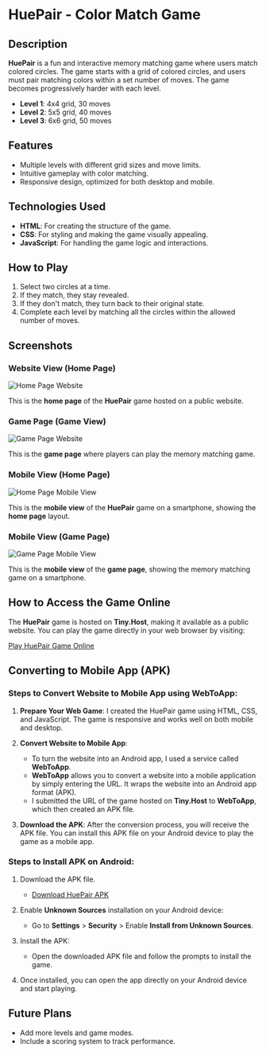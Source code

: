 # HuePair - Color Match Game

## Description

**HuePair** is a fun and interactive memory matching game where users match colored circles. The game starts with a grid of colored circles, and users must pair matching colors within a set number of moves. The game becomes progressively harder with each level.

- **Level 1**: 4x4 grid, 30 moves
- **Level 2**: 5x5 grid, 40 moves
- **Level 3**: 6x6 grid, 50 moves

## Features

- Multiple levels with different grid sizes and move limits.
- Intuitive gameplay with color matching.
- Responsive design, optimized for both desktop and mobile.

## Technologies Used

- **HTML**: For creating the structure of the game.
- **CSS**: For styling and making the game visually appealing.
- **JavaScript**: For handling the game logic and interactions.

## How to Play

1. Select two circles at a time.
2. If they match, they stay revealed.
3. If they don't match, they turn back to their original state.
4. Complete each level by matching all the circles within the allowed number of moves.

## Screenshots

### Website View (Home Page)

![Home Page Website](Homepageweb.png)

This is the **home page** of the **HuePair** game hosted on a public website.

### Game Page (Game View)

![Game Page Website](gaempageweb.png)

This is the **game page** where players can play the memory matching game.

### Mobile View (Home Page)

![Home Page Mobile View](HomePage.jpeg)

This is the **mobile view** of the **HuePair** game on a smartphone, showing the **home page** layout.

### Mobile View (Game Page)

![Game Page Mobile View](gamePage.jpeg)

This is the **mobile view** of the **game page**, showing the memory matching game on a smartphone.

## How to Access the Game Online

The **HuePair** game is hosted on **Tiny.Host**, making it available as a public website. You can play the game directly in your web browser by visiting:

[Play HuePair Game Online](https://blush-nissy-95.tiiny.site/)

## Converting to Mobile App (APK)

### Steps to Convert Website to Mobile App using WebToApp:

1. **Prepare Your Web Game**: I created the HuePair game using HTML, CSS, and JavaScript. The game is responsive and works well on both mobile and desktop.
   
2. **Convert Website to Mobile App**: 
   - To turn the website into an Android app, I used a service called **WebToApp**.
   - **WebToApp** allows you to convert a website into a mobile application by simply entering the URL. It wraps the website into an Android app format (APK).
   - I submitted the URL of the game hosted on **Tiny.Host** to **WebToApp**, which then created an APK file.

3. **Download the APK**: After the conversion process, you will receive the APK file. You can install this APK file on your Android device to play the game as a mobile app.

### Steps to Install APK on Android:

1. Download the APK file.
   - [Download HuePair APK](https://drive.google.com/file/d/1Xi01mR7BY5AbQOyzUmSVDgWtE2b_u2_0/view?usp=sharing)

2. Enable **Unknown Sources** installation on your Android device:
   - Go to **Settings** > **Security** > Enable **Install from Unknown Sources**.

3. Install the APK:
   - Open the downloaded APK file and follow the prompts to install the game.

4. Once installed, you can open the app directly on your Android device and start playing.

## Future Plans

- Add more levels and game modes.
- Include a scoring system to track performance.


